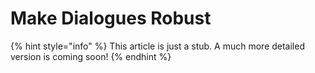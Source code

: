 # Make Dialogues Robust

{% hint style="info" %}
This article is just a stub. A much more detailed version is coming soon!
{% endhint %}



